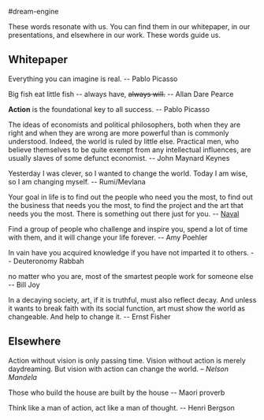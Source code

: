 #dream-engine 

These words resonate with us. You can find them in our whitepaper, in our presentations, and elsewhere in our work. These words guide us.

## Whitepaper

Everything you can imagine is real. -- Pablo Picasso 

Big fish eat little fish -- always have, ~~always will.~~  -- Allan Dare Pearce 

**Action** is the foundational key to all success. -- Pablo Picasso

The ideas of economists and political philosophers, both when they are right and when they are wrong are more powerful than is commonly understood. Indeed, the world is ruled by little else. Practical men, who believe themselves to be quite exempt from any intellectual influences, are usually slaves of some defunct economist.  -- John Maynard Keynes

Yesterday I was clever, so I wanted to change the world. Today I am wise, so I am changing myself. -- Rumi/Mevlana

Your goal in life is to find out the people who need you the most, to find out the business that needs you the most, to find the project and the art that needs you the most. There is something out there just for you. -- [Naval](https://open.spotify.com/episode/5W0RQCDr28VSxVZOYJn3f5?si=t2PhcpLnRpGJo6uMv_fM0g&utm_source=copy-link&nd=1)

Find a group of people who challenge and inspire you, spend a lot of time with them, and it will change your life forever. -- Amy Poehler

In vain have you acquired knowledge if you have not imparted it to others. -- Deuteronomy Rabbah

no matter who you are, most of the smartest people work for someone else -- Bill Joy

In a decaying society, art, if it is truthful, must also reflect decay. And unless it wants to break faith with its social function, art must show the world as changeable. And help to change it. -- Ernst Fisher

## Elsewhere
Action without vision is only passing time. Vision without action is merely daydreaming. But vision with action can change the world. – _Nelson Mandela_

Those who build the house are built by the house -- Maori proverb

Think like a man of action, act like a man of thought. -- Henri Bergson